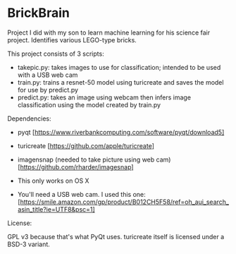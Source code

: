 # BrickBrain
Project I did with my son to learn machine learning for his science fair project.  Identifies various LEGO-type bricks.

This project consists of 3 scripts:

* takepic.py: takes images to use for classification; intended to be used with a USB web cam
* train.py: trains a resnet-50 model using turicreate and saves the model for use by predict.py
* predict.py: takes an image using webcam then infers image classification using the model created by train.py


Dependencies:

* pyqt [https://www.riverbankcomputing.com/software/pyqt/download5]

* turicreate [https://github.com/apple/turicreate]

* imagensnap (needed to take picture using web cam) [https://github.com/rharder/imagesnap]

* This only works on OS X

* You'll need a USB web cam.  I used this one: [https://smile.amazon.com/gp/product/B012CH5F58/ref=oh_aui_search_asin_title?ie=UTF8&psc=1]

License:

GPL v3 because that's what PyQt uses.  turicreate itself is licensed under a BSD-3 variant.

